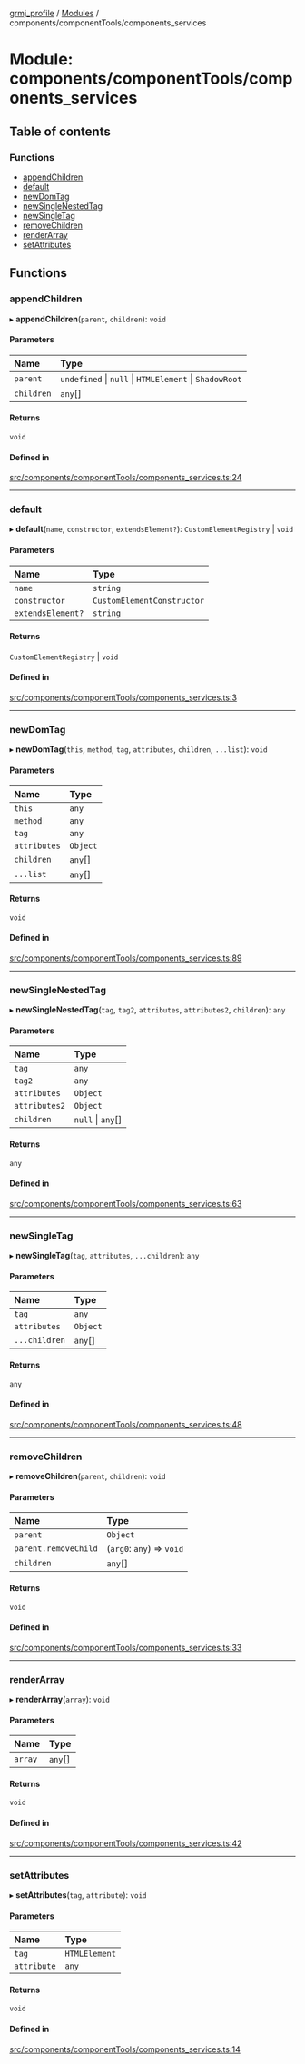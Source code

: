[grmj_profile](../README.md) / [Modules](../modules.md) / components/componentTools/components\_services

# Module: components/componentTools/components\_services

## Table of contents

### Functions

- [appendChildren](components_componentTools_components_services.md#appendchildren)
- [default](components_componentTools_components_services.md#default)
- [newDomTag](components_componentTools_components_services.md#newdomtag)
- [newSingleNestedTag](components_componentTools_components_services.md#newsinglenestedtag)
- [newSingleTag](components_componentTools_components_services.md#newsingletag)
- [removeChildren](components_componentTools_components_services.md#removechildren)
- [renderArray](components_componentTools_components_services.md#renderarray)
- [setAttributes](components_componentTools_components_services.md#setattributes)

## Functions

### appendChildren

▸ **appendChildren**(`parent`, `children`): `void`

#### Parameters

| Name | Type |
| :------ | :------ |
| `parent` | `undefined` \| ``null`` \| `HTMLElement` \| `ShadowRoot` |
| `children` | `any`[] |

#### Returns

`void`

#### Defined in

[src/components/componentTools/components_services.ts:24](https://github.com/Gordon2735/grmj_profile/blob/1239e9c/src/components/componentTools/components_services.ts#L24)

___

### default

▸ **default**(`name`, `constructor`, `extendsElement?`): `CustomElementRegistry` \| `void`

#### Parameters

| Name | Type |
| :------ | :------ |
| `name` | `string` |
| `constructor` | `CustomElementConstructor` |
| `extendsElement?` | `string` |

#### Returns

`CustomElementRegistry` \| `void`

#### Defined in

[src/components/componentTools/components_services.ts:3](https://github.com/Gordon2735/grmj_profile/blob/1239e9c/src/components/componentTools/components_services.ts#L3)

___

### newDomTag

▸ **newDomTag**(`this`, `method`, `tag`, `attributes`, `children`, `...list`): `void`

#### Parameters

| Name | Type |
| :------ | :------ |
| `this` | `any` |
| `method` | `any` |
| `tag` | `any` |
| `attributes` | `Object` |
| `children` | `any`[] |
| `...list` | `any`[] |

#### Returns

`void`

#### Defined in

[src/components/componentTools/components_services.ts:89](https://github.com/Gordon2735/grmj_profile/blob/1239e9c/src/components/componentTools/components_services.ts#L89)

___

### newSingleNestedTag

▸ **newSingleNestedTag**(`tag`, `tag2`, `attributes`, `attributes2`, `children`): `any`

#### Parameters

| Name | Type |
| :------ | :------ |
| `tag` | `any` |
| `tag2` | `any` |
| `attributes` | `Object` |
| `attributes2` | `Object` |
| `children` | ``null`` \| `any`[] |

#### Returns

`any`

#### Defined in

[src/components/componentTools/components_services.ts:63](https://github.com/Gordon2735/grmj_profile/blob/1239e9c/src/components/componentTools/components_services.ts#L63)

___

### newSingleTag

▸ **newSingleTag**(`tag`, `attributes`, `...children`): `any`

#### Parameters

| Name | Type |
| :------ | :------ |
| `tag` | `any` |
| `attributes` | `Object` |
| `...children` | `any`[] |

#### Returns

`any`

#### Defined in

[src/components/componentTools/components_services.ts:48](https://github.com/Gordon2735/grmj_profile/blob/1239e9c/src/components/componentTools/components_services.ts#L48)

___

### removeChildren

▸ **removeChildren**(`parent`, `children`): `void`

#### Parameters

| Name | Type |
| :------ | :------ |
| `parent` | `Object` |
| `parent.removeChild` | (`arg0`: `any`) => `void` |
| `children` | `any`[] |

#### Returns

`void`

#### Defined in

[src/components/componentTools/components_services.ts:33](https://github.com/Gordon2735/grmj_profile/blob/1239e9c/src/components/componentTools/components_services.ts#L33)

___

### renderArray

▸ **renderArray**(`array`): `void`

#### Parameters

| Name | Type |
| :------ | :------ |
| `array` | `any`[] |

#### Returns

`void`

#### Defined in

[src/components/componentTools/components_services.ts:42](https://github.com/Gordon2735/grmj_profile/blob/1239e9c/src/components/componentTools/components_services.ts#L42)

___

### setAttributes

▸ **setAttributes**(`tag`, `attribute`): `void`

#### Parameters

| Name | Type |
| :------ | :------ |
| `tag` | `HTMLElement` |
| `attribute` | `any` |

#### Returns

`void`

#### Defined in

[src/components/componentTools/components_services.ts:14](https://github.com/Gordon2735/grmj_profile/blob/1239e9c/src/components/componentTools/components_services.ts#L14)
